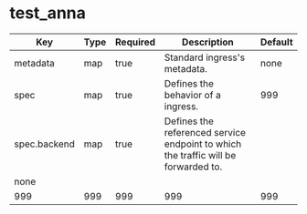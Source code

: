 # test_anna
Key  | Type | Required  | Description | Default
------------- | ------------- | ------------- | ------------- | -------------
metadata | map  | true | Standard ingress's metadata.  | none 
spec  | map  | true  |  Defines the behavior of a ingress.  | 999
spec.backend | map | true | Defines the referenced service endpoint to which the traffic will be forwarded to.
 | none 
999  | 999  | 999  | 999 | 999   


